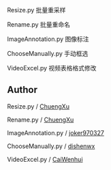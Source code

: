 Resize.py 批量重采样

Rename.py 批量重命名

ImageAnnotation.py 图像标注

ChooseManually.py 手动框选

VideoExcel.py 视频表格格式修改

## Author

Resize.py / [ChuengXu](https://github.com/CheungXu)

Rename.py / [ChuengXu](https://github.com/CheungXu)

ImageAnnotation.py / [joker970327](https://github.com/joker970327)

ChooseManually.py / [dishenwx](https://github.com/dishenwx)

VideoExcel.py / [CaiWenhui](https://github.com/CaiWenhui)